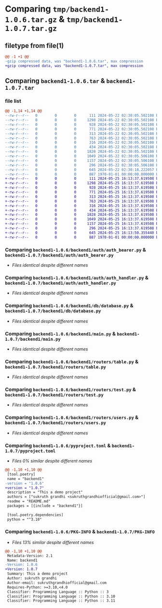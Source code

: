 # Comparing `tmp/backend1-1.0.6.tar.gz` & `tmp/backend1-1.0.7.tar.gz`

## filetype from file(1)

```diff
@@ -1 +1 @@
-gzip compressed data, was "backend1-1.0.6.tar", max compression
+gzip compressed data, was "backend1-1.0.7.tar", max compression
```

## Comparing `backend1-1.0.6.tar` & `backend1-1.0.7.tar`

### file list

```diff
@@ -1,14 +1,14 @@
--rw-r--r--   0        0        0      111 2024-05-22 02:30:05.502108 backend1-1.0.6/README.md
--rw-r--r--   0        0        0     1298 2024-05-22 02:30:05.502108 backend1-1.0.6/backend1/auth/auth_bearer.py
--rw-r--r--   0        0        0      928 2024-05-22 02:30:05.502108 backend1-1.0.6/backend1/auth/auth_handler.py
--rw-r--r--   0        0        0      771 2024-05-22 02:30:05.502108 backend1-1.0.6/backend1/db/database.py
--rw-r--r--   0        0        0      313 2024-05-22 02:30:05.502108 backend1-1.0.6/backend1/db/schemas.py
--rw-r--r--   0        0        0      763 2024-05-22 02:30:05.502108 backend1-1.0.6/backend1/main.py
--rw-r--r--   0        0        0      316 2024-05-22 02:30:05.502108 backend1-1.0.6/backend1/models/users.py
--rw-r--r--   0        0        0      434 2024-05-22 02:30:05.502108 backend1-1.0.6/backend1/operations/users.py
--rw-r--r--   0        0        0     1828 2024-05-22 02:30:05.502108 backend1-1.0.6/backend1/routers/table.py
--rw-r--r--   0        0        0     1049 2024-05-22 02:30:05.506108 backend1-1.0.6/backend1/routers/test.py
--rw-r--r--   0        0        0     1157 2024-05-22 02:30:05.506108 backend1-1.0.6/backend1/routers/users.py
--rw-r--r--   0        0        0      296 2024-05-22 02:30:05.506108 backend1-1.0.6/backend1/utils/utilities.py
--rw-r--r--   0        0        0      645 2024-05-22 02:30:18.222057 backend1-1.0.6/pyproject.toml
--rw-r--r--   0        0        0      887 1970-01-01 00:00:00.000000 backend1-1.0.6/PKG-INFO
+-rw-r--r--   0        0        0      111 2024-05-25 16:13:37.619508 backend1-1.0.7/README.md
+-rw-r--r--   0        0        0     1298 2024-05-25 16:13:37.619508 backend1-1.0.7/backend1/auth/auth_bearer.py
+-rw-r--r--   0        0        0      928 2024-05-25 16:13:37.619508 backend1-1.0.7/backend1/auth/auth_handler.py
+-rw-r--r--   0        0        0      771 2024-05-25 16:13:37.619508 backend1-1.0.7/backend1/db/database.py
+-rw-r--r--   0        0        0      313 2024-05-25 16:13:37.619508 backend1-1.0.7/backend1/db/schemas.py
+-rw-r--r--   0        0        0      763 2024-05-25 16:13:37.619508 backend1-1.0.7/backend1/main.py
+-rw-r--r--   0        0        0      316 2024-05-25 16:13:37.619508 backend1-1.0.7/backend1/models/users.py
+-rw-r--r--   0        0        0      434 2024-05-25 16:13:37.619508 backend1-1.0.7/backend1/operations/users.py
+-rw-r--r--   0        0        0     1828 2024-05-25 16:13:37.619508 backend1-1.0.7/backend1/routers/table.py
+-rw-r--r--   0        0        0     1049 2024-05-25 16:13:37.619508 backend1-1.0.7/backend1/routers/test.py
+-rw-r--r--   0        0        0     1157 2024-05-25 16:13:37.619508 backend1-1.0.7/backend1/routers/users.py
+-rw-r--r--   0        0        0      296 2024-05-25 16:13:37.619508 backend1-1.0.7/backend1/utils/utilities.py
+-rw-r--r--   0        0        0      645 2024-05-25 16:13:50.355440 backend1-1.0.7/pyproject.toml
+-rw-r--r--   0        0        0      887 1970-01-01 00:00:00.000000 backend1-1.0.7/PKG-INFO
```

### Comparing `backend1-1.0.6/backend1/auth/auth_bearer.py` & `backend1-1.0.7/backend1/auth/auth_bearer.py`

 * *Files identical despite different names*

### Comparing `backend1-1.0.6/backend1/auth/auth_handler.py` & `backend1-1.0.7/backend1/auth/auth_handler.py`

 * *Files identical despite different names*

### Comparing `backend1-1.0.6/backend1/db/database.py` & `backend1-1.0.7/backend1/db/database.py`

 * *Files identical despite different names*

### Comparing `backend1-1.0.6/backend1/main.py` & `backend1-1.0.7/backend1/main.py`

 * *Files identical despite different names*

### Comparing `backend1-1.0.6/backend1/routers/table.py` & `backend1-1.0.7/backend1/routers/table.py`

 * *Files identical despite different names*

### Comparing `backend1-1.0.6/backend1/routers/test.py` & `backend1-1.0.7/backend1/routers/test.py`

 * *Files identical despite different names*

### Comparing `backend1-1.0.6/backend1/routers/users.py` & `backend1-1.0.7/backend1/routers/users.py`

 * *Files identical despite different names*

### Comparing `backend1-1.0.6/pyproject.toml` & `backend1-1.0.7/pyproject.toml`

 * *Files 0% similar despite different names*

```diff
@@ -1,10 +1,10 @@
 [tool.poetry]
 name = "backend1"
-version = "1.0.6"
+version = "1.0.7"
 description = "This a demo project"
 authors = ["sukruth grandhi <sukruthgrandhiofficial@gmail.com>"]
 readme = "README.md"
 packages = [{include = "backend1"}]
 
 [tool.poetry.dependencies]
 python = "^3.10"
```

### Comparing `backend1-1.0.6/PKG-INFO` & `backend1-1.0.7/PKG-INFO`

 * *Files 13% similar despite different names*

```diff
@@ -1,10 +1,10 @@
 Metadata-Version: 2.1
 Name: backend1
-Version: 1.0.6
+Version: 1.0.7
 Summary: This a demo project
 Author: sukruth grandhi
 Author-email: sukruthgrandhiofficial@gmail.com
 Requires-Python: >=3.10,<4.0
 Classifier: Programming Language :: Python :: 3
 Classifier: Programming Language :: Python :: 3.10
 Classifier: Programming Language :: Python :: 3.11
```

